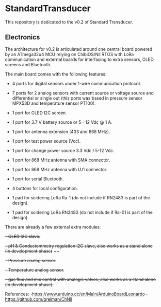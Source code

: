 # StandardTransducer

This repository is dedicated to the v0.2 of Standard Transducer.

## Electronics

The architecture for v0.2 is articulated around one central board powered by an ATmega32u4 MCU relying on ChibiOS/Nil RTOS with LoRa communication and external boards for interfacing to extra sensors, OLED screens and Bluetooth.

The main board comes with the following features:

- 4 ports for digital sensors under 1-wire communication protocol.

- 7 ports for 2 analog sensors with current source or voltage source and differential or single out (this ports was based in pressure sensor MPX53D and temperature sensor PT100).

- 1 port for OLED I2C screen.
- 1 port for 3.7 V battery source or 5 - 12 Vdc @ 1 A.
- 1 port for antenna extension (433 and 868 MHz).
- 1 port for test power source (Vcc).
- 1 port for change power source 3.3 Vdc / 5-12 Vdc.
- 1 port for 868 MHz antenna with SMA connector.
- 1 port for 868 MHz antenna with U.fl connector.
- 1 port for serial Bluetooth.
- 4 buttons for local configuration.
- 1 pad for soldering LoRa Ra-1 (do not include if RN2483 is part of the design).
- 1 pad for soldering LoRa RN2483 (do not include if Ra-01 is part of the design).


There are already a few external extra modules:

~~- OLED I2C slave.~~

~~- pH & Conductommetry regulation I2C slave, also works as a stand alone (in development phase)~~
~~

~~- Pressure analog sensor.~~

~~- Temperature analog sensor.~~

~~- gas flux and mix control with analogic valves, also works as a stand alone (in development phase).~~

References:
-https://www.arduino.cc/en/Main/ArduinoBoardLeonardo
-https://github.com/greiman/ChNil
